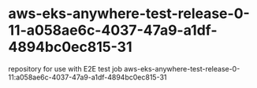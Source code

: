 # aws-eks-anywhere-test-release-0-11-a058ae6c-4037-47a9-a1df-4894bc0ec815-31
repository for use with E2E test job aws-eks-anywhere-test-release-0-11:a058ae6c-4037-47a9-a1df-4894bc0ec815-31
